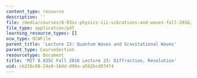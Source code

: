 ```yaml
---
content_type: resource
description: ''
file: /media/courses/8-03sc-physics-iii-vibrations-and-waves-fall-2016/cb216c8824a916ddd90aa5b2bcd874f4_MIT8_03SCF16_hw_Lec23.pdf
file_type: application/pdf
learning_resource_types: []
ocw_type: OCWFile
parent_title: 'Lecture 23: Quantum Waves and Gravitational Waves'
parent_type: CourseSection
resourcetype: Document
title: 'MIT 8.03SC Fall 2016 Lecture 23: Diffraction, Resolution'
uid: cb216c88-24a9-16dd-d90a-a5b2bcd874f4
---
```

